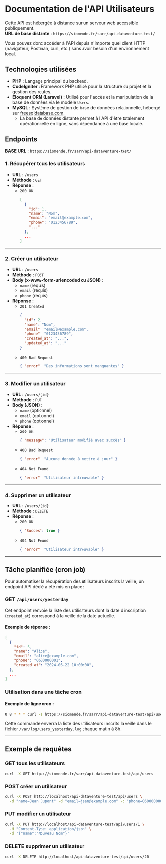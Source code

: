 # Documentation de l'API Utilisateurs

Cette API est hébergée à distance sur un serveur web accessible publiquement.  
**URL de base distante** : `https://siomende.fr/sarr/api-dataventure-test/`

Vous pouvez donc accéder à l'API depuis n'importe quel client HTTP (navigateur, Postman, curl, etc.) sans avoir besoin d'un environnement local.

## Technologies utilisées

- **PHP** : Langage principal du backend.
- **CodeIgniter** : Framework PHP utilisé pour la structure du projet et la gestion des routes.
- **Eloquent ORM (Laravel)** : Utilisé pour l'accès et la manipulation de la base de données via le modèle `Users`.
- **MySQL** : Système de gestion de base de données relationnelle, hébergé sur [freesqldatabase.com](https://www.freesqldatabase.com/).
  - La base de données distante permet à l'API d'être totalement opérationnelle en ligne, sans dépendance à une base locale.

## Endpoints

**BASE URL** : `https://siomende.fr/sarr/api-dataventure-test/`


### 1. Récupérer tous les utilisateurs

- **URL** : `/users`
- **Méthode** : `GET`
- **Réponse** :  
  - `200 OK`  
    ```json
    [
      {
        "id": 1,
        "name": "Nom",
        "email": "email@example.com",
        "phone": "0123456789",
        "..."
      },
      ...
    ]
    ```

---

### 2. Créer un utilisateur

- **URL** : `/users`
- **Méthode** : `POST`
- **Body (x-www-form-urlencoded ou JSON)** :
  - `name` (requis)
  - `email` (requis)
  - `phone` (requis)
- **Réponse** :
  - `201 Created`  
    ```json
    {
      "id": 2,
      "name": "Nom",
      "email": "email@example.com",
      "phone": "0123456789",
      "created_at": "...",
      "updated_at": "..."
    }
    ```
  - `400 Bad Request`  
    ```json
    { "error": "Des informations sont manquantes" }
    ```

---

### 3. Modifier un utilisateur

- **URL** : `/users/{id}`
- **Méthode** : `PUT`
- **Body (JSON)** :
  - `name` (optionnel)
  - `email` (optionnel)
  - `phone` (optionnel)
- **Réponse** :
  - `200 OK`  
    ```json
    { "message": "Utilisateur modifié avec succès" }
    ```
  - `400 Bad Request`  
    ```json
    { "error": "Aucune donnée à mettre à jour" }
    ```
  - `404 Not Found`  
    ```json
    { "error": "Utilisateur introuvable" }
    ```

---

### 4. Supprimer un utilisateur

- **URL** : `/users/{id}`
- **Méthode** : `DELETE`
- **Réponse** :
  - `200 OK`  
    ```json
    { "Succes": true }
    ```
  - `404 Not Found`  
    ```json
    { "error": "Utilisateur introuvable" }
    ```

---

## Tâche planifiée (cron job)

Pour automatiser la récupération des utilisateurs inscrits la veille, un endpoint API dédié a été mis en place :

### GET `/api/users/yesterday`

Cet endpoint renvoie la liste des utilisateurs dont la date d'inscription (`created_at`) correspond à la veille de la date actuelle.

#### Exemple de réponse :
```json
[
  {
    "id": 5,
    "name": "Alice",
    "email": "alice@example.com",
    "phone": "0600000001",
    "created_at": "2024-06-22 10:00:00",
  },
  ...
]
```

### Utilisation dans une tâche cron

#### Exemple de ligne cron :
```bash
0 8 * * * curl -s https://siomende.fr/sarr/api-dataventure-test/api/users/yesterday >> /var/log/users_yesterday.log
```
Cette commande enverra la liste des utilisateurs inscrits la veille dans le fichier `/var/log/users_yesterday.log` chaque matin à 8h.

---

## Exemple de requêtes

### GET tous les utilisateurs

```bash
curl -X GET https://siomende.fr/sarr/api-dataventure-test/api/users
```

### POST créer un utilisateur

```bash
curl -X POST http://localhost/api-dataventure-test/api/users \
  -d "name=Jean Dupont" -d "email=jean@example.com" -d "phone=0600000000"
```

### PUT modifier un utilisateur

```bash
curl -X PUT http://localhost/api-dataventure-test/api/users/1 \
  -H "Content-Type: application/json" \
  -d '{"name":"Nouveau Nom"}'
```

### DELETE supprimer un utilisateur

```bash
curl -X DELETE http://localhost/api-dataventure-test/api/users/20
```
